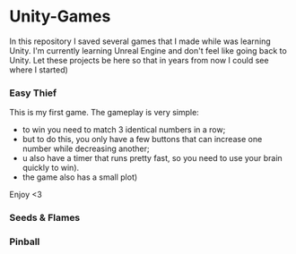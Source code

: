 # Unity-Games

In this repository I saved several games that I made while was learning Unity. 
I'm currently learning Unreal Engine and don't feel like going back to Unity.
Let these projects be here so that in years from now I could see where I started)

### Easy Thief
This is my first game.
The gameplay is very simple:
- to win you need to match 3 identical numbers in a row;
- but to do this, you only have a few buttons that can increase one number while decreasing another;
- u also have a timer that runs pretty fast, so you need to use your brain quickly to win).
- the game also has a small plot)
  
Enjoy <3

### Seeds & Flames


### Pinball
